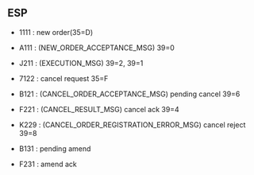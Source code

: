 ESP
-------

- 1111 : new order(35=D)
- A111 : (NEW_ORDER_ACCEPTANCE_MSG) 39=0
- J211 : (EXECUTION_MSG) 39=2, 39=1

- 7122 : cancel request 35=F
- B121 : (CANCEL_ORDER_ACCEPTANCE_MSG) pending cancel 39=6
- F221 : (CANCEL_RESULT_MSG) cancel ack 39=4
- K229 : (CANCEL_ORDER_REGISTRATION_ERROR_MSG) cancel reject 39=8

- B131 : pending amend
- F231 : amend ack
